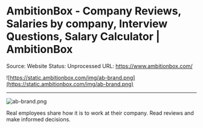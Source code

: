 # AmbitionBox - Company Reviews, Salaries by company, Interview Questions, Salary Calculator | AmbitionBox

Source: Website
Status: Unprocessed
URL: https://www.ambitionbox.com/

![https://static.ambitionbox.com/img/ab-brand.png](https://static.ambitionbox.com/img/ab-brand.png)

---

![ab-brand.png](AmbitionBox%20-%20Company%20Reviews,%20Salaries%20by%20company%204b8066884b1240a78cd6d6ff4bdc3f72/ab-brand.png)

Real employees share how it is to work at their company. Read reviews and make informed decisions.